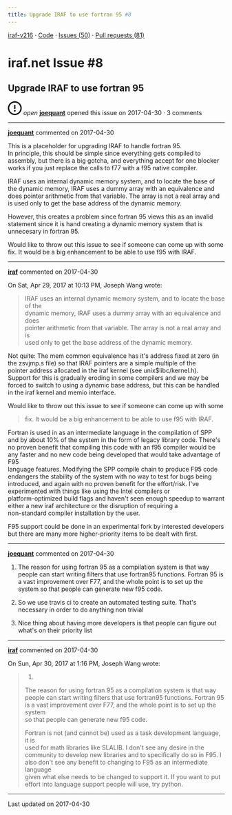 ```yaml
---
title: Upgrade IRAF to use fortran 95 #8
---
```


[iraf-v216](/iraf-v216) · [Code](https://github.com/iraf-community/iraf/tree/iraf-v216) · [Issues (50)](/iraf-v216/issues) · [Pull requests (81)](/iraf-v216/issues/pulls)

# iraf.net Issue #8
## Upgrade IRAF to use fortran 95
![open](issue-opened.svg) *open* **[joequant](https://github.com/joequant)** opened this issue on 2017-04-30 · 3 comments

- - - -

**[joequant](https://github.com/joequant)** commented on 2017-04-30

This is a placeholder for upgrading IRAF to handle fortran 95.  
In principle, this should be simple since everything gets compiled to assembly, but there is a big gotcha, and everything accept for one blocker works if you just replace the calls to f77 with a f95 native compiler.  
  
IRAF uses an internal dynamic memory system, and to locate the base of the dynamic memory, IRAF uses a dummy array with an equivalence and does pointer arithmetic from that variable.  The array is not a real array and is used only to get the base address of the dynamic memory.  
  
However, this creates a problem since fortran 95 views this as an invalid statement since it is hand creating a dynamic memory system that is unnecesary in fortran 95.  
  
Would like to throw out this issue to see if someone can come up with some fix.  It would be a big enhancement to be able to use f95 with IRAF.
- - - -

**[iraf](https://github.com/iraf)** commented on 2017-04-30

On Sat, Apr 29, 2017 at 10:13 PM, Joseph Wang wrote:  
  
> IRAF uses an internal dynamic memory system, and to locate the base of the  
> dynamic memory, IRAF uses a dummy array with an equivalence and does  
> pointer arithmetic from that variable. The array is not a real array and is  
> used only to get the base address of the dynamic memory.  
>  
  
Not quite:  The mem common equivalence has it's address fixed at zero (in  
the zsvjmp.s file) so that IRAF pointers are a simple multiple of the  
pointer address allocated in the iraf kernel (see unix$libc/kernel.h).  
Support for this is gradually eroding in some compilers and we may be  
forced to switch to using a dynamic base address, but this can be handled  
in the iraf kernel and memio interface.  
  
Would like to throw out this issue to see if someone can come up with some  
> fix. It would be a big enhancement to be able to use f95 with IRAF.  
>  
  
Fortran is used in as an intermediate language in the compilation of SPP  
and by about 10% of the system in the form of legacy library code.  There's  
no proven benefit that compiling this code with an f95 compiler would be  
any faster and no new code being developed that would take advantage of F95  
language features.  Modifying the SPP compile chain to produce F95 code  
endangers the stability of the system with no way to test for bugs being  
introduced, and again with no proven benefit for the effort/risk.  I've  
experimented with things like using the Intel compilers or  
platform-optimized build flags and haven't seen enough speedup to warrant  
either a new iraf architecture or the disruption of requiring a  
non-standard compiler installation by the user.  
  
F95 support could be done in an experimental fork by interested developers  
but there are many more higher-priority items to be dealt with first.
- - - -

**[joequant](https://github.com/joequant)** commented on 2017-04-30

1) The reason for using fortran 95 as a compilation system is that way people can start writing filters that use fortran95 functions.  Fortran 95 is a vast improvement over F77, and the whole point is to set up the system so that people can generate new f95 code.  
  
2) So we use travis ci to create an automated testing suite.  That's necessary in order to do anything non trivial  
  
3) Nice thing about having more developers is that people can figure out what's on their priority list
- - - -

**[iraf](https://github.com/iraf)** commented on 2017-04-30

On Sun, Apr 30, 2017 at 1:16 PM, Joseph Wang wrote:  
  
>  
>    1.  
>  
>    The reason for using fortran 95 as a compilation system is that way  
>    people can start writing filters that use fortran95 functions. Fortran 95  
>    is a vast improvement over F77, and the whole point is to set up the system  
>    so that people can generate new f95 code.  
>  
> Fortran is not (and cannot be) used as a task development language, it is  
used for math libraries like SLALIB.  I don't see any desire in the  
community to develop new libraries and to specifically do so in F95.  I  
also don't see any benefit to changing to F95 as an intermediate language  
given what else needs to be changed to support it.  If you want to put  
effort into language support people will use, try python.

- - - -

Last updated on 2017-04-30
